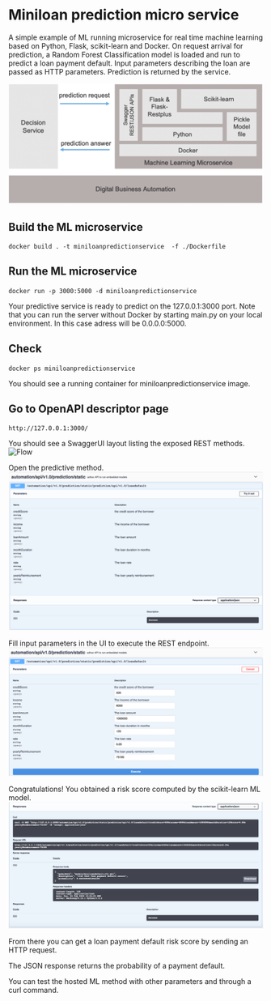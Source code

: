 # Miniloan prediction micro service

A simple example of ML running microservice for real time machine learning based on Python, Flask, scikit-learn and Docker.
On request arrival for prediction, a Random Forest Classification model is loaded and run to predict a loan payment default.
Input parameters describing the loan are passed as HTTP parameters. Prediction is returned by the service.

 ![Flow](../docs/images/ml-model-pickle-microservice-architecture.png "ML microservice stack")
 
## Build the ML microservice
```console
docker build . -t miniloanpredictionservice  -f ./Dockerfile
```
## Run the ML microservice
```console
docker run -p 3000:5000 -d miniloanpredictionservice 
```
Your predictive service is ready to predict on the 127.0.0.1:3000 port.
Note that you can run the server without Docker by starting main.py on your local environment. In this case adress will be 0.0.0.0:5000.

## Check
```console
docker ps miniloanpredictionservice 
```
You should see a running container for miniloanpredictionservice image.

## Go to OpenAPI descriptor page

```console
http://127.0.0.1:3000/ 
```
You should see a SwaggerUI layout listing the exposed REST methods.
![Flow](../docs/images/ml-model-stating-hosting-screen-1.png "OpenAPI menu")

Open the predictive method.
![Flow](../docs/images/ml-model-stating-hosting-screen-2.png "Predictive method")

Fill input parameters in the UI to execute the REST endpoint.
![Flow](../docs/images/ml-model-stating-hosting-screen-3.png "Prediction inputs")

Congratulations! You obtained a risk score computed by the scikit-learn ML model.
![Flow](../docs/images/ml-model-stating-hosting-screen-4.png "Prediction results")

From there you can get a loan payment default risk score by sending an HTTP request.

The JSON response returns the probability of a payment default.

You can test the hosted ML method with other parameters and through a curl command.
